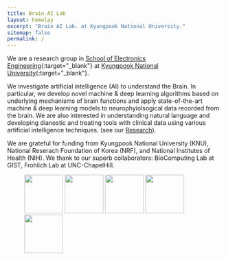 ```yaml
---
title: Brain AI Lab
layout: homelay
excerpt: "Brain AI Lab. at Kyungpook National University."
sitemap: false
permalink: /
---
```


We are a research group in [School of Electronics Engineering](https://see.knu.ac.kr/eng/){:target="_blank"} at [Kyungpook National University](http://en.knu.ac.kr/main/main.html){:target="_blank"}.

We investigate artificial intelligence (AI) to understand the Brain. In particular, we develop novel machine & deep learning algorithms based on underlying mechanisms of brain functions and apply state-of-the-art machine & deep learning models to neurophyiolsogical data recorded from the brain. We are also interested in understanding natural language and developing dianostic and treating tools with clinical data using various artificial intelligence techniques. (see our [Research](research)).





We are grateful for funding from Kyungpook National University (KNU), National Reserach Foundation of Korea (NRF), and National Institutes of Health (NIH).
We thank to our superb collaborators: BioComputing Lab at GIST, Frohlich Lab at UNC-ChapelHill.

<figure class="fourth">
  <img src="{{ site.url }}{{ site.baseurl }}/images/logopic/Logo_KNU.jpg" style="width: 90px">
  <img src="{{ site.url }}{{ site.baseurl }}/images/logopic/Logo_NRF.jpg" style="width: 90px">
  <img src="{{ site.url }}{{ site.baseurl }}/images/logopic/Logo_NIH.jpg" style="width: 90px">
  <img src="{{ site.url }}{{ site.baseurl }}/images/logopic/Logo_GIST.jpg" style="width: 90px">
  <img src="{{ site.url }}{{ site.baseurl }}/images/logopic/Logo_UNC.jpg" style="width: 90px">
</figure>

